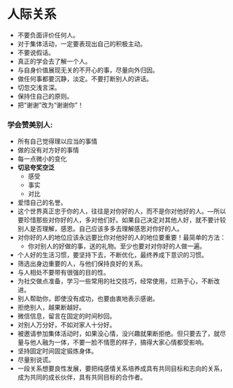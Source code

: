 # 人际关系
- 不要负面评价任何人。
- 对于集体活动，一定要表现出自己的积极主动。
- 不要说假话。
- 真正的学会去了解一个人。
- 与自身价值展现无关的不开心的事，尽量向外归因。
- 做任何事都要沉静，淡定。不要打断别人的讲话。
- 切忽交浅言深。
- 保持住自己的原则。
- 把“谢谢”改为“谢谢你”！
### 学会赞美别人:
- 所有自己觉得理以应当的事情
- 做的没有对方好的事情
- 每一点微小的变化
- **切忌夸奖空泛**
  - 感受
  - 事实
  - 对比
- 爱惜自己的名誉。
- 这个世界真正忠于你的人，往往是对你好的人，而不是你对他好的人。—所以要珍惜那些对你好的人，多对他们好。如果自己决定对其他人好，就不要计较别人是否理解，感恩。自己应该多多去理解感恩对你好的人。
- 对你好的人的地位应该永远要比你对他好的人的地位要重要！最简单的方法：
  - 你对别人的好做的事，送的礼物。至少也要对对你好的人做一遍。
- 个人好的生活习惯，要坚持下去，不断优化，最终养成下意识的习惯。
- 筛选出身边重要的人，与他们保持良好的关系。
- 与人相处不要带有很强的目的性。
- 为社交做点准备，学习一些常用的社交技巧，经常使用，烂熟于心，不断改进。
- 别人帮助你，即使没有成功，也要由衷地表示感谢。
- 拒绝别人，越果断越好。
- 微信信息，留言在固定的时间秒回。
- 对别人万分好，不如对家人十分好。
- 被邀请参加集体活动时，如果没心情，没兴趣就果断拒绝。但只要去了，就尽量与他人融为一体，不要一脸不情愿的样子，搞得大家心情都受影响。
- 坚持固定时间固定锻炼身体。
- 尽量别说谎。
- 一段关系想要良性发展，要把纯感情关系培养成具有共同目标和志向的关系，成为共同的成长伙伴，具有共同目标的合作者。
	
